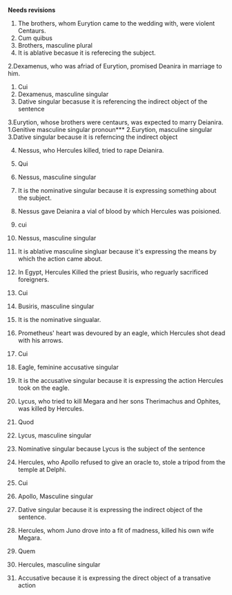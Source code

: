 **Needs revisions**

 1. The brothers, whom Eurytion came to the wedding with, were violent Centaurs. 
  1. Cum quibus 
  2. Brothers, masculine plural 
  3. It is ablative becasue it is referecing the subject. 
  
2.Dexamenus, who was afriad of Eurytion, promised Deanira in marriage to him. 
 1. Cui 
 2. Dexamenus, masculine singular 
 3. Dative singular becasuse it is referencing the indirect object of the sentence
  
3.Eurytion, whose brothers were centaurs, was expected to marry Deianira. 
 1.Genitive masculine singular pronoun***
 2.Eurytion, masculine singular 
 3.Dative singular because it is referncing the indirect object 
 
4. Nessus, who Hercules killed, tried to rape Deianira. 
 1. Qui 
 2. Nessus, masculine singular
 3. It is the nominative singular because it is expressing something about the subject. 
 
5. Nessus gave Deianira a vial of blood by which Hercules was poisioned. 
 1. cui 
 2. Nessus, masculine singular 
 3. It is ablative masculine singluar because it's expressing the means by which the action came about. 


6. In Egypt, Hercules Killed the priest Busiris, who reguarly sacrificed foreigners.  
 1. Cui 
 2. Busiris, masculine singular 
 3. It is the nominative singualar. 
 
7. Prometheus' heart was devoured by an eagle, which Hercules shot dead with his arrows. 
 1. Cui
 2. Eagle, feminine accusative singular 
 3. It is the accusative singular because it is expressing the action Hercules took on the eagle. 

8. Lycus, who tried to kill Megara and her sons Therimachus and Ophites, was killed by Hercules.  
 1. Quod
 2. Lycus, masculine singular 
 3. Nominative singular because Lycus is the subject of the sentence 

9. Hercules, who Apollo refused to give an oracle to, stole a tripod from the temple at Delphi.  
1. Cui 
2. Apollo, Masculine singular 
3. Dative singular because it is expressing the indirect object of the sentence. 

10. Hercules, whom Juno drove into a fit of madness, killed his own wife Megara. 
1. Quem
2. Hercules, masculine singular 
3. Accusative because it is expressing the direct object of a transative action 


